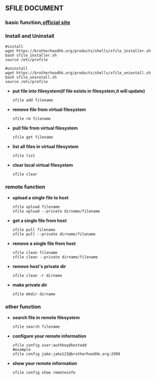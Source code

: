 ## **SFILE DOCUMENT**
### basic function,[**official site**](https://brotherhoodhk.org/codelab/sfile)
### **Install and Uninstall**
```shell
#install
wget https://brotherhoodhk.org/products/shells/sfile_installer.sh
bash sfile_installer.sh
source /etc/profile

#uninstall
wget https://brotherhoodhk.org/products/shells/sfile_uninstall.sh
bash sfile_uninstall.sh
source /etc/profile
```


* **put file into filesystem(if file exists in filesystem,it will update)**
    ```
    sfile add filename
    ```
* **remove file from virtual filesystem**
    ```
    sfile rm filename
    ```
* **pull file from virtual filesystem**
    ```
    sfile get filename
    ```
* **list all files in virtual filesystem**
    ```
    sfile list
    ```
* **clear local virtual filesystem**
    ```
    sfile clear
    ```
### remote function
* **upload a single file to host**
    ```
    sfile upload filename
    sfile upload --private dirname/filename
    ```
* **get a single file from host**
    ```
    sfile pull filename
    sfile pull --private dirname/filename
    ```
* **remove a single file from host**
    ```
    sfile clean filename
    sfile clean --private dirname/filename
    ```
* **remove host's private dir**
    ```
    sfile clean -r dirname
    ```
* **make private dir**
    ```
    sfile mkdir dirname
    ```
### other function
* **search file in remote filesystem**
    ```shell
    sfile search filename
    ```
* **configure your remote information**
    ```shell
    sfile config user:authkey@hostadd
    #example
    sfile config jake:jake123@brotherhoodhk.org:2999
    ```
* **show your remote information**
    ```shell
    sfile config show remoteinfo
    ```